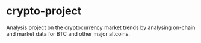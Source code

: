 # crypto-project
Analysis project on the cryptocurrency market trends by analysing on-chain and market data for BTC and other major altcoins. 
